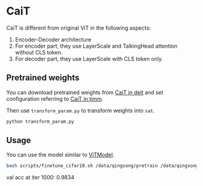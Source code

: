 # CaiT

CaiT is different from original ViT in the following aspects:

1. Encoder-Decoder architecture
2. For encoder part, they use LayerScale and TalkingHead attention without CLS token.
3. For decoder part, they use LayerScale with CLS token only.

## Pretrained weights

You can download pretrained weights from [CaiT in deit](https://github.com/facebookresearch/deit/blob/main/README_cait.md) and set configuration referring to [CaiT in timm](https://github.com/rwightman/pytorch-image-models/blob/ef72ad417709b5ba6404d85d3adafd830d507b2a/timm/models/cait.py#L329).

Then use `transform_param.py` to transform weights into `sat`.

```bash
python transform_param.py
```

## Usage

You can use the model similar to [ViTModel](../vit).

```bash
bash scripts/finetune_cifar10.sh /data/qingsong/pretrain /data/qingsong/dataset
```

val acc at iter 1000: 0.9834